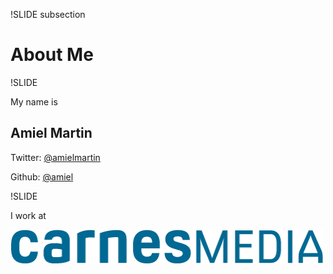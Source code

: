 !SLIDE subsection

# About Me #

!SLIDE

My name is

## Amiel Martin ##

Twitter: [@amielmartin](http://twitter.com/amielmartin)

Github: [@amiel](http://github.com/amiel)


!SLIDE

I work at

![Carnes Media](logo.png)
